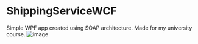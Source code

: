 ﻿# ShippingServiceWCF

Simple WPF app created using SOAP architecture. Made for my university course.
![image](https://github.com/user-attachments/assets/2f7db595-44c7-441f-9e5f-5f7fd4d6311c)
